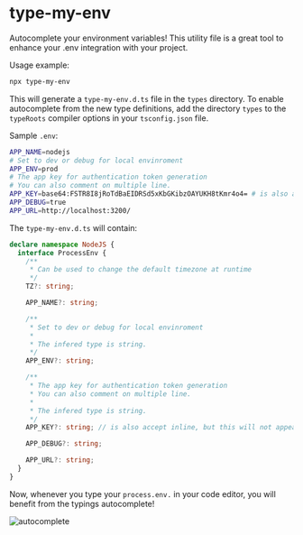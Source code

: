 # type-my-env

Autocomplete your environment variables! This utility file is a great tool
to enhance your .env integration with your project.

Usage example:
```bash
npx type-my-env
```

This will generate a `type-my-env.d.ts` file in the `types` directory. To enable autocomplete
from the new type definitions, add the directory `types` to the `typeRoots` compiler options
in your `tsconfig.json` file.

Sample `.env`:

```bash
APP_NAME=nodejs
# Set to dev or debug for local envinroment
APP_ENV=prod
# The app key for authentication token generation
# You can also comment on multiple line.
APP_KEY=base64:FSTR8I8jRoTdBaEIDRSd5xKbGKibzOAYUKH8tKmr4o4= # is also accept inline, but this will not appear in the JSDoc
APP_DEBUG=true
APP_URL=http://localhost:3200/
```

The `type-my-env.d.ts` will contain:

```ts
declare namespace NodeJS {
  interface ProcessEnv {
    /**
     * Can be used to change the default timezone at runtime
     */
    TZ?: string;

    APP_NAME?: string;

    /**
     * Set to dev or debug for local envinroment
     *
     * The infered type is string.
     */
    APP_ENV?: string;

    /**
     * The app key for authentication token generation
     * You can also comment on multiple line.
     *
     * The infered type is string.
     */
    APP_KEY?: string; // is also accept inline, but this will not appear in the JSDoc

    APP_DEBUG?: string;

    APP_URL?: string;
  }
}
```

Now, whenever you type your `process.env.` in your code editor, you will benefit
from the typings autocomplete!

![autocomplete](https://imgur.com/jxR2XrI.png)